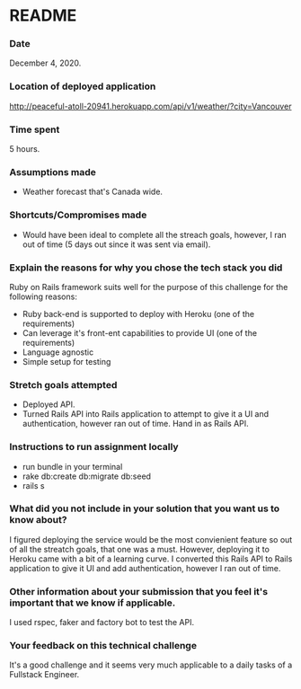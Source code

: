 # README

### Date
December 4, 2020.

### Location of deployed application
http://peaceful-atoll-20941.herokuapp.com/api/v1/weather/?city=Vancouver

### Time spent
5 hours.

### Assumptions made
- Weather forecast that's Canada wide.

### Shortcuts/Compromises made
- Would have been ideal to complete all the streach goals, however, I ran out of time (5 days out since it was sent via email).

### Explain the reasons for why you chose the tech stack you did
Ruby on Rails framework suits well for the purpose of this challenge for the following reasons:
- Ruby back-end is supported to deploy with Heroku (one of the requirements)
- Can leverage it's front-ent capabilities to provide UI (one of the requirements) 
- Language agnostic
- Simple setup for testing

### Stretch goals attempted
- Deployed API.
- Turned Rails API into Rails application to attempt to give it a UI and authentication, however ran out of time. Hand in as Rails API.

### Instructions to run assignment locally
- run bundle in your terminal
- rake db:create db:migrate db:seed
- rails s

### What did you not include in your solution that you want us to know about?
I figured deploying the service would be the most convienient feature so out of all the streatch goals, that one was a must. However, deploying it to Heroku came with a bit of a learning curve. I converted this Rails API to Rails application to give it UI and add authentication, however I ran out of time.

### Other information about your submission that you feel it's important that we know if applicable.
I used rspec, faker and factory bot to test the API.

### Your feedback on this technical challenge
It's a good challenge and it seems very much applicable to a daily tasks of a Fullstack Engineer.
